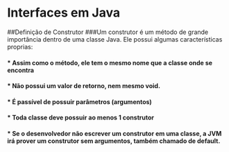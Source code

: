 # Interfaces em Java
##Definição de Construtor
###Um construtor é um método de grande importância dentro de uma classe Java. Ele possui algumas características proprias:

#### * Assim como o método, ele tem o mesmo nome que a classe onde se encontra
#### * Não possui um valor de retorno, nem mesmo void.
#### * É passível de possuir parâmetros (argumentos)
#### * Toda classe deve possuir ao menos 1 construtor
#### * Se o desenvolvedor não escrever um construtor em uma classe, a JVM irá prover um construtor sem argumentos, também chamado de default.
